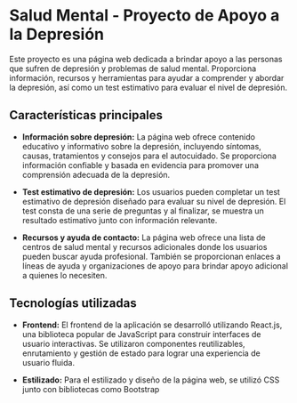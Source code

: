 # Salud Mental - Proyecto de Apoyo a la Depresión

Este proyecto es una página web dedicada a brindar apoyo a las personas que sufren de depresión y problemas de salud mental. Proporciona información, recursos y herramientas para ayudar a comprender y abordar la depresión, así como un test estimativo para evaluar el nivel de depresión.

## Características principales

- **Información sobre depresión:** La página web ofrece contenido educativo y informativo sobre la depresión, incluyendo síntomas, causas, tratamientos y consejos para el autocuidado. Se proporciona información confiable y basada en evidencia para promover una comprensión adecuada de la depresión.

- **Test estimativo de depresión:** Los usuarios pueden completar un test estimativo de depresión diseñado para evaluar su nivel de depresión. El test consta de una serie de preguntas y al finalizar, se muestra un resultado estimativo junto con información relevante.

- **Recursos y ayuda de contacto:** La página web ofrece una lista de centros de salud mental y recursos adicionales donde los usuarios pueden buscar ayuda profesional. También se proporcionan enlaces a líneas de ayuda y organizaciones de apoyo para brindar apoyo adicional a quienes lo necesiten.

## Tecnologías utilizadas

- **Frontend:** El frontend de la aplicación se desarrolló utilizando React.js, una biblioteca popular de JavaScript para construir interfaces de usuario interactivas. Se utilizaron componentes reutilizables, enrutamiento y gestión de estado para lograr una experiencia de usuario fluida.

- **Estilizado:** Para el estilizado y diseño de la página web, se utilizó CSS junto con bibliotecas como Bootstrap
